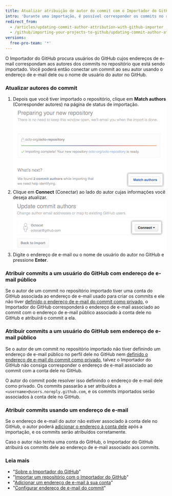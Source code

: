 ```yaml
---
title: Atualizar atribuição de autor do commit com o Importador do GitHub
intro: 'Durante uma importação, é possível corresponder os commits no repositório com a conta do GitHub do autor do commit.'
redirect_from:
  - /articles/updating-commit-author-attribution-with-github-importer
  - /github/importing-your-projects-to-github/updating-commit-author-attribution-with-github-importer
versions:
  free-pro-team: '*'
---
```


O Importador do GitHub procura usuários do GitHub cujos endereços de e-mail correspondam aos autores dos commits no repositório que está sendo importado. Você poderá então conectar um commit ao seu autor usando o endereço de e-mail dele ou o nome de usuário do autor no GitHub.

### Atualizar autores do commit

1. Depois que você tiver importado o repositório, clique em **Match authors** (Corresponder autores) na página de status de importação. ![Botão Match authors (Corresponder autores)](/assets/images/help/importer/match-authors-button.png)
2. Clique em **Connect** (Conectar) ao lado do autor cujas informações você deseja atualizar. ![Lista de autores do commit](/assets/images/help/importer/connect-commit-author.png)
3. Digite o endereço de e-mail ou o nome de usuário do autor no GitHub e pressione **Enter**.

### Atribuir commits a um usuário do GitHub com endereço de e-mail público

Se o autor de um commit no repositório importado tiver uma conta do GitHub associada ao endereço de e-mail usado para criar os commits e ele não tiver [definido o endereço de e-mail do commit como privado](/articles/setting-your-commit-email-address), o Importador do GitHub corresponderá o endereço de e-mail associado ao commit com o endereço de e-mail público associado à conta dele no GitHub e atribuirá o commit a ela.

### Atribuir commits a um usuário do GitHub sem endereço de e-mail público

Se o autor de um commit no repositório importado não tiver definindo um endereço de e-mail público no perfil dele no GitHub nem [definido o endereço de e-mail do commit como privado](/articles/setting-your-commit-email-address), talvez o Importador do GitHub não consiga corresponder o endereço de e-mail associado ao commit com a conta dele no GitHub.

O autor do commit pode resolver isso definindo o endereço de e-mail dele como privado. Os commits passarão a ser atribuídos a `<username>@users.noreply.github.com`, e os commits importados serão associados à conta dele no GitHub.

### Atribuir commits usando um endereço de e-mail

Se o endereço de e-mail do autor não estiver associado à conta dele no GitHub, o autor poderá [adicionar o endereço à conta dele](/articles/adding-an-email-address-to-your-github-account) após a importação, e os commits serão atribuídos corretamente.

Caso o autor não tenha uma conta do GitHub, o Importador do GitHub atribuirá os commits dele ao endereço de e-mail associado aos commits.

### Leia mais

- "[Sobre o Importador do GitHub](/articles/about-github-importer)"
- "[Importar um repositório com o Importador do GitHub](/articles/importing-a-repository-with-github-importer)"
- "[Adicionar um endereço de e-mail à sua conta](/articles/adding-an-email-address-to-your-github-account/)"
- "[Configurar endereço de e-mail do commit](/articles/setting-your-commit-email-address)"
